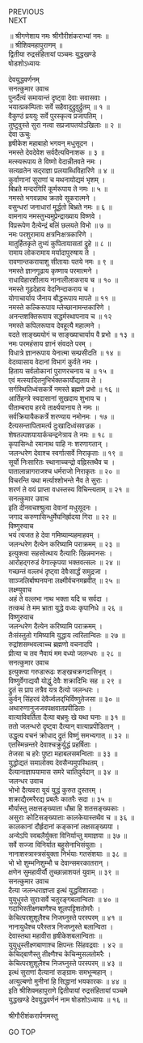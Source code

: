 PREVIOUS  
NEXT  
  
॥ श्रीगणेशाय नमः श्रीगौरीशंकराभ्यां नमः ॥  
॥ श्रीशिवमहापुराणम् ॥  
द्वितीया रुद्रसंहितायां पञ्चमः युद्धखण्डे  
षोडशोऽध्यायः  
  
  
देवयुद्धवर्णनम्  
सनत्कुमार उवाच  
पुनर्दैत्यं समायान्तं दृष्ट्वा देवाः सवासवाः ।  
भयात्प्रकम्पिताः सर्वे सहैवादुद्रुवुर्द्रुतम् ॥ १ ॥  
वैकुण्ठं प्रययुः सर्वे पुरस्कृत्य प्रजापतिम् ।  
तुष्टुवुस्ते सुरा नत्वा सप्रजापतयोऽखिलाः ॥ २ ॥  
देवा ऊचुः  
हृषीकेश महाबाहो भगवन् मधुसूदन ।  
नमस्ते देवदेवेश सर्वदैत्यविनाशक ॥ ३ ॥  
मत्स्यरूपाय ते विष्णो वेदान्नीतवते नमः ।  
सत्यव्रतेन सद्‌राज्ञा प्रलयाब्धिविहारिणे ॥ ४ ॥  
कुर्वाणानां सुराणां च मथनायोद्यमं भृशम् ।  
बिभ्रते मन्दरगिरिं कूर्मरूपाय ते नमः ॥ ५ ॥  
नमस्ते भगवन्नाथ क्रतवे सूकरात्मने ।  
वसुन्धरां जनाधारां मूर्द्धतो बिभ्रते नमः ॥ ६ ॥  
वामनाय नमस्तुभ्यमुप्रेन्द्राख्याय विष्णवे ।  
विप्ररूपेण दैत्येन्द्रं बलिं छलयते विभो ॥ ७ ॥  
नमः परशुरामाय क्षत्रनिःक्षत्रकारिणे ।  
मातुर्हितकृते तुभ्यं कुपितायासतां द्रुहे ॥ ८ ॥  
रामाय लोकरामाय मर्यादापुरुषाय ते ।  
रावणान्तकरायाशु सीतायाः पतये नमः ॥ ९ ॥  
नमस्ते ज्ञानगूढाय कृष्णाय परमात्मने ।  
राधाविहारशीलाय नानालीलाकराय च ॥ १० ॥  
नमस्ते गूढदेहाय वेदनिन्दाकराय च ।  
योगाचार्याय जैनाय बौद्धरूपाय मापते ॥ ११ ॥  
नमस्ते कल्किरूपाय म्लेच्छानामन्तकारिणे ।  
अनन्तशक्तिरूपाय सद्धर्मस्थापनाय च ॥ १२  
नमस्ते कपिलरूपाय देवहूत्यै महात्मने ।  
वदते साङ्‌ख्ययोगं च साङ्‌ख्याचार्याय वै प्रभो ॥ १३ ॥  
नमः परमहंसाय ज्ञानं संवदते परम् ।  
विधात्रे ज्ञानरूपाय येनात्मा सम्प्रसीदति ॥ १४ ॥  
वेदव्यासाय वेदानां विभागं कुर्वते नमः ।  
हिताय सर्वलोकानां पुराणरचनाय च ॥ १५ ॥  
एवं मत्स्यादितनुभिर्भक्तकार्योद्यताय ते ।  
सर्गस्थितिध्वंसकर्त्रे नमस्ते ब्रह्मणे प्रभो ॥ १६ ॥  
आर्तिहन्त्रे स्वदासानां सुखदाय शुभाय च ।  
पीताम्बराय हरये तार्क्ष्ययानाय ते नमः ॥  
सर्वक्रियायैककर्त्रे शरण्याय नमोनमः । १७ ॥  
दैत्यसन्तापितामर्त्य दुःखादिध्वंसवज्रक ।  
शेषतल्पशयायार्कचन्द्रनेत्राय ते नमः ॥ १८ ॥  
कृपासिन्धो रमानाथ पाहि नः शरणागतान् ।  
जलन्धरेण देवाश्च स्वर्गात्सर्वे निराकृताः ॥ १९ ॥  
सूर्यो निःसारितः स्थानाच्चन्द्रो वह्निस्तथैव च ।  
पातालान्नागराजश्च धर्मराजो निराकृतः ॥ २० ॥  
विचरन्ति यथा मर्त्याश्शोभन्ते नैव ते सुराः ।  
शरणं ते वयं प्राप्ता वधस्तस्य विचिन्त्यताम् ॥ २१ ॥  
सनत्कुमार उवाच  
इति दीनवचश्श्रुत्वा देवानां मधुसूदनः ।  
जगाद करुणासिन्धुर्मेघनिर्ह्रादया गिरा ॥ २२ ॥  
विष्णुरुवाच  
भयं त्यजत हे देवा गमिष्याम्यहमाहवम् ।  
जलन्धरेण दैत्येन करिष्यामि पराक्रमम् ॥ २३ ॥  
इत्युक्त्वा सहसोत्थाय दैत्यारिः खिन्नमानसः ।  
आरोहद्‌गरुडं वेगात्कृपया भक्तवत्सलः ॥ २४ ॥  
गच्छन्तं वल्लभं दृष्ट्वा देवैःसार्द्धं समुद्रजा ।  
साञ्जलिर्बाष्पनयना लक्ष्मीर्वचनमब्रवीत् ॥ २५ ॥  
लक्ष्म्युवाच  
अहं ते वल्लभा नाथ भक्ता यदि च सर्वदा ।  
तत्कथं ते मम भ्राता युद्धे वध्यः कृपानिधे ॥ २६ ॥  
विष्णुरुवाच  
जलन्धरेण दैत्येन करिष्यामि पराक्रमम् ।  
तैःसंस्तुतो गमिष्यामि युद्धाय त्वरितान्वितः ॥ २७ ॥  
रुद्रांशसम्भवत्वाच्च ब्रह्मणो वचनादपि ।  
प्रीत्या च तव नैवायं मम वध्यो जलन्धरः ॥ २८ ॥  
सनत्कुमार उवाच  
इत्युक्त्वा गरुडारूढः शङ्‌खचक्रगदासिभृत् ।  
विष्णुर्वेगाद्ययौ योद्धुं देवैः शक्रादिभिः सह ॥ २९ ॥  
द्रुतं स प्राप तत्रैव यत्र दैत्यो जलन्धरः ।  
कुर्वन् सिंहरवं देवैर्ज्वलद्‌भिर्विष्णुतेजसा ॥ ३० ॥  
अथारुणानुजजवपक्षवातप्रपीडिताः ।  
वात्याविवर्तिता दैत्या बभ्रमुः खे यथा घनाः ॥ ३१ ॥  
ततो जलन्धरो दृष्ट्वा दैत्यान् वात्याप्रपीडितान् ।  
उद्धृत्य वचनं क्रोधाद् द्रुतं विष्णुं समभ्यगात् ॥ ३२ ॥  
एतस्मिन्नन्तरे देवाश्चक्रुर्युद्धं प्रहर्षिताः ।  
तेजसा च हरेः पुष्टा महाबलसमन्विताः ॥ ३३ ॥  
युद्धोद्यतं समालोक्य देवसैन्यमुपस्थितम् ।  
दैत्यानाज्ञापयामास समरे चातिदुर्मदान् ॥ ३४ ॥  
जलन्धर उवाच  
भोभो दैत्यवरा यूयं युद्धं कुरुत दुस्तरम् ।  
शक्राद्यैरमरैरद्य प्रबलैः कातरैः सदा ॥ ३५ ॥  
मौर्यास्तु लक्षसङ्‌ख्याता धौम्रा हि शतसङ्‌ख्यकाः ।  
असुराः कोटिसङ्‌ख्याताः कालकेयास्तथैव च ॥ ३६ ॥  
कालकानां दौर्हृदानां कङ्‌कानां लक्षसङ्‌ख्यया ।  
अन्येऽपि स्वबलैर्युक्ता विनिर्यान्तु ममाज्ञया ॥ ३७ ॥  
सर्वे सज्जा विनिर्यात बहुसेनाभिसंयुताः ।  
नानाशस्त्रास्त्रसंयुक्ता निर्भयाः गतसंशयाः ॥ ३८ ॥  
भो भो शुम्भनिशुम्भौ च देवान्समरकातरान् ।  
क्षणेन सुमहावीर्यौ तुच्छान्नाशयतं युवाम् ॥ ३९ ॥  
सनत्कुमार उवाच  
दैत्या जलन्धराज्ञप्ता इत्थं युद्धविशारदाः ।  
युयुधुस्ते सुराःसर्वे चतुरङ्‌गबलान्विताः ॥ ४० ॥  
गदाभिस्तीक्ष्णबाणैश्च शूलपट्टिशतोमरैः ।  
केचित्परशुशूलैश्च निजघ्नुस्ते परस्परम् ॥ ४१ ॥  
नानायुधैश्च परैस्तत्र निजघ्नुस्ते बलान्विता ।  
देवास्तथा महावीरा हृषीकेशबलान्विताः ॥  
युयुधुस्तीक्ष्णबाणाश्च क्षिपन्तः सिंहवद्रवाः । ४२ ॥  
केचिद्‌बाणैस्तु तीक्ष्णैश्च केचिन्मुसलतोमरैः ।  
केचित्परशुशूलैश्च निजघ्नुस्ते परस्परम् ॥ ४३ ॥  
इत्थं सुराणां दैत्यानां सङ्‌ग्रामः समभून्महान् ।  
अत्युल्बणो मुनीनां हि सिद्धानां भयकारकः ॥ ४४ ॥  
इति श्रीशिवमहापुराणे द्वितीयायां रुद्रसंहितायां पञ्चमे  
युद्धखण्डे देवयुद्धवर्णनं नाम षोडशोऽध्यायः ॥ १६ ॥  
  
  
श्रीगौरीशंकरार्पणमस्तु  
  
GO TOP
